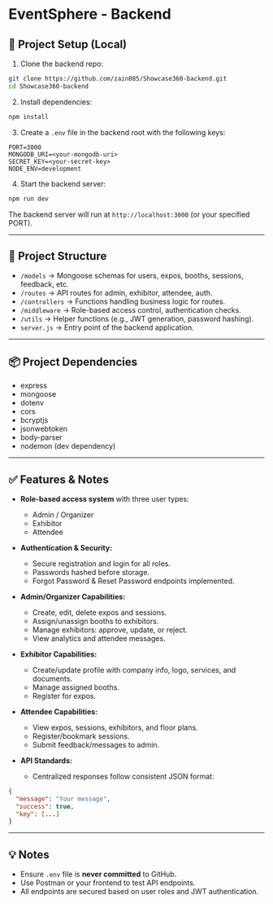 
# EventSphere - Backend

📁 Project Setup (Local)
------------------------

1. Clone the backend repo:
```bash
git clone https://github.com/zain085/Showcase360-backend.git
cd Showcase360-backend
```

2. Install dependencies:
```bash
npm install
```

3. Create a `.env` file in the backend root with the following keys:
```env
PORT=3000
MONGODB_URI=<your-mongodb-uri>
SECRET_KEY=<your-secret-key>
NODE_ENV=development
```

4. Start the backend server:
```bash
npm run dev
```

The backend server will run at `http://localhost:3000` (or your specified PORT).

---

📌 Project Structure
---------------------
- `/models` → Mongoose schemas for users, expos, booths, sessions, feedback, etc.  
- `/routes` → API routes for admin, exhibitor, attendee, auth.  
- `/controllers` → Functions handling business logic for routes.  
- `/middleware` → Role-based access control, authentication checks.  
- `/utils` → Helper functions (e.g., JWT generation, password hashing).  
- `server.js` → Entry point of the backend application.

---

📦 Project Dependencies
------------------------
- express
- mongoose
- dotenv
- cors
- bcryptjs
- jsonwebtoken
- body-parser
- nodemon (dev dependency)

---

✅ Features & Notes
--------------------
- **Role-based access system** with three user types:
  - Admin / Organizer  
  - Exhibitor  
  - Attendee

- **Authentication & Security:**
  - Secure registration and login for all roles.  
  - Passwords hashed before storage.  
  - Forgot Password & Reset Password endpoints implemented.  

- **Admin/Organizer Capabilities:**
  - Create, edit, delete expos and sessions.  
  - Assign/unassign booths to exhibitors.  
  - Manage exhibitors: approve, update, or reject.  
  - View analytics and attendee messages.  

- **Exhibitor Capabilities:**
  - Create/update profile with company info, logo, services, and documents.  
  - Manage assigned booths.  
  - Register for expos.  

- **Attendee Capabilities:**
  - View expos, sessions, exhibitors, and floor plans.  
  - Register/bookmark sessions.  
  - Submit feedback/messages to admin.

- **API Standards:**
  - Centralized responses follow consistent JSON format:
```json
{
  "message": "Your message",
  "success": true,
  "key": [...]
}
```

---

💡 Notes
---------
- Ensure `.env` file is **never committed** to GitHub.  
- Use Postman or your frontend to test API endpoints.  
- All endpoints are secured based on user roles and JWT authentication.
